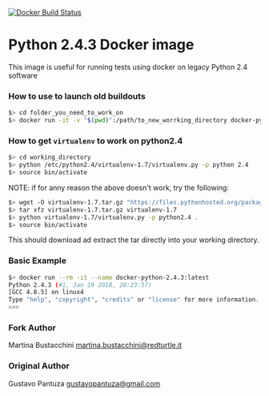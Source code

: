 [![Docker Build Status](https://img.shields.io/docker/build/jrottenberg/ffmpeg.svg)](https://hub.docker.com/r/pantuza/python2.4/)

# Python 2.4.3 Docker image

This image is useful for running tests using docker on legacy Python 2.4
software

### How to use to launch old buildouts
```bash
$> cd folder_you_need_to_work_on
$> docker run -it -v "$(pwd)":/path/to_new_worrking_directory docker-python-2.4.3
```

### How to get `virtualenv` to work on python2.4
```bash
$> cd working_directory
$> python /etc/python2.4/virtualenv-1.7/virtualenv.py -p python 2.4
$> source bin/activate
```

NOTE: if for anny reason the above doesn't work, try the following:
```bash
$> wget -O virtualenv-1.7.tar.gz "https://files.pythonhosted.org/packages/bf/a0/45ecac80034dbc040fb4f5036f32cb40005df71e496ccd137eb65e5a69e6/virtualenv-1.7.tar.gz"
$> tar xfz virtualenv-1.7.tar.gz virtualenv-1.7
$> python virtualenv-1.7/virtualenv.py -p python2.4 .
$> source bin/activate
```
This should download ad extract the tar directly into your working directory.

### Basic Example

```bash
$> docker run --rm -it --name docker-python-2.4.3:latest                                                                 (master) 18:26:35
Python 2.4.3 (#1, Jan 19 2018, 20:23:57)
[GCC 4.8.5] on linux4
Type "help", "copyright", "credits" or "license" for more information.
>>>
```

### Fork Author
Martina Bustacchini <martina.bustacchini@redturtle.it>

### Original Author
Gustavo Pantuza <gustavopantuza@gmail.com>
